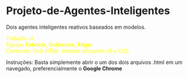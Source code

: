 # Projeto-de-Agentes-Inteligentes
Dois agentes inteligentes  reativos baseados em modelos.
<p style="color: yellow;">
Trabalho IA <br>
Equipe: <b>Fabricio, Guilherme, Edgar</b> <br>
Conteudo: Dois HTML simples utilizando JS e CSS.
</p>
<p>
Instruções: Basta simplemente abrir o um dos dois arquivos .html em um navegado, preferencialmente o <b>Google Chrome</b>
<p>
